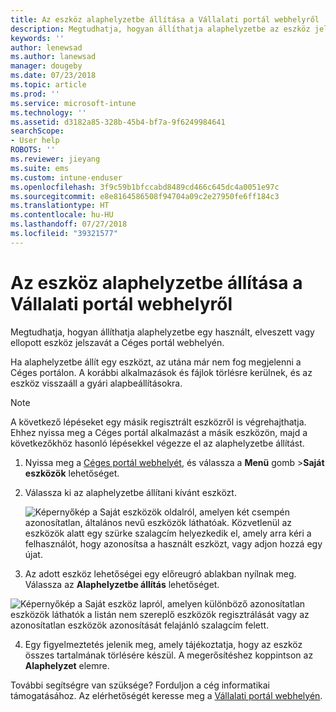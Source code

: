 ```yaml
---
title: Az eszköz alaphelyzetbe állítása a Vállalati portál webhelyről | Microsoft Docs
description: Megtudhatja, hogyan állíthatja alaphelyzetbe az eszköz jelszavát a Céges portál webhelyén.
keywords: ''
author: lenewsad
ms.author: lanewsad
manager: dougeby
ms.date: 07/23/2018
ms.topic: article
ms.prod: ''
ms.service: microsoft-intune
ms.technology: ''
ms.assetid: d3182a85-328b-45b4-bf7a-9f6249984641
searchScope:
- User help
ROBOTS: ''
ms.reviewer: jieyang
ms.suite: ems
ms.custom: intune-enduser
ms.openlocfilehash: 3f9c59b1bfccabd8489cd466c645dc4a0051e97c
ms.sourcegitcommit: e8e8164586508f94704a09c2e27950fe6ff184c3
ms.translationtype: HT
ms.contentlocale: hu-HU
ms.lasthandoff: 07/27/2018
ms.locfileid: "39321577"
---
```

# <a name="reset-your-device-from-the-company-portal-website"></a>Az eszköz alaphelyzetbe állítása a Vállalati portál webhelyről

Megtudhatja, hogyan állíthatja alaphelyzetbe egy használt, elveszett vagy ellopott eszköz jelszavát a Céges portál webhelyén.  

Ha alaphelyzetbe állít egy eszközt, az utána már nem fog megjelenni a Céges portálon. A korábbi alkalmazások és fájlok törlésre kerülnek, és az eszköz visszaáll a gyári alapbeállításokra.

> [!Note]
> A következő lépéseket egy másik regisztrált eszközről is végrehajthatja. Ehhez nyissa meg a Céges portál alkalmazást a másik eszközön, majd a következőkhöz hasonló lépésekkel végezze el az alaphelyzetbe állítást.  

1. Nyissa meg a [Céges portál webhelyét](https://portal.manage.microsoft.com/#helpdeskDeskDialog), és válassza a __Menü__ gomb >__Saját eszközök__ lehetőséget.

2. Válassza ki az alaphelyzetbe állítani kívánt eszközt.

    ![Képernyőkép a Saját eszközök oldalról, amelyen két csempén azonosítatlan, általános nevű eszközök láthatóak. Közvetlenül az eszközök alatt egy szürke szalagcím helyezkedik el, amely arra kéri a felhasználót, hogy azonosítsa a használt eszközt, vagy adjon hozzá egy újat.](./media/macOS_enroll_002_tap_here_banner.png)

3. Az adott eszköz lehetőségei egy előreugró ablakban nyílnak meg. Válassza az **Alaphelyzetbe állítás** lehetőséget.  

 ![Képernyőkép a Saját eszköz lapról, amelyen különböző azonosítatlan eszközök láthatók a listán nem szereplő eszközök regisztrálását vagy az azonosítatlan eszközök azonosítását felajánló szalagcím felett.](./media/macOS_enroll_002_tap_here_banner.png)

4. Egy figyelmeztetés jelenik meg, amely tájékoztatja, hogy az eszköz összes tartalmának törlésére készül. A megerősítéshez koppintson az **Alaphelyzet** elemre.  

További segítségre van szüksége? Forduljon a cég informatikai támogatásához. Az elérhetőségét keresse meg a [Vállalati portál webhelyén](https://portal.manage.microsoft.com/#helpdeskDeskDialog).
